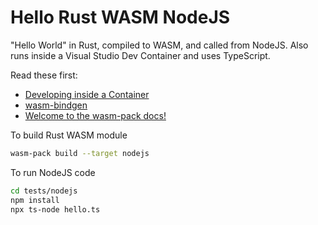 # Hello Rust WASM NodeJS

"Hello World" in Rust, compiled to WASM, and called from NodeJS.  Also runs inside a Visual Studio Dev Container and uses TypeScript.

Read these first:

* [Developing inside a Container](https://code.visualstudio.com/docs/devcontainers/containers)
* [wasm-bindgen](https://github.com/rustwasm/wasm-bindgen)
* [Welcome to the wasm-pack docs!](https://rustwasm.github.io/docs/wasm-pack/introduction.html)

To build Rust WASM module

```bash
wasm-pack build --target nodejs
```

To run NodeJS code

```bash
cd tests/nodejs
npm install
npx ts-node hello.ts
```
